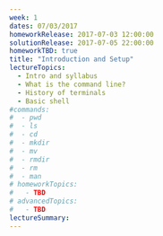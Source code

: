 ```yaml
---
week: 1
dates: 07/03/2017
homeworkRelease: 2017-07-03 12:00:00
solutionRelease: 2017-07-05 22:00:00
homeworkTBD: true
title: "Introduction and Setup"
lectureTopics:
  - Intro and syllabus
  - What is the command line?
  - History of terminals
  - Basic shell
#commands:
#  - pwd
#  - ls
#  - cd
#  - mkdir
#  - mv
#  - rmdir
#  - rm
#  - man
# homeworkTopics:
#   - TBD
# advancedTopics:
#   - TBD
lectureSummary:
---
```

